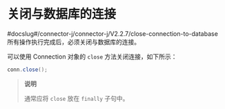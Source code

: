 关闭与数据库的连接 
==============================
#docslug#/connector-j/connector-j/V2.2.7/close-connection-to-database
所有操作执行完成后，必须关闭与数据库的连接。

可以使用 Connection 对象的 `close` 方法关闭连接，如下所示：

```java
conn.close();
```


>**说明**
>
>通常应将 `close` 放在 `finally` 子句中。

